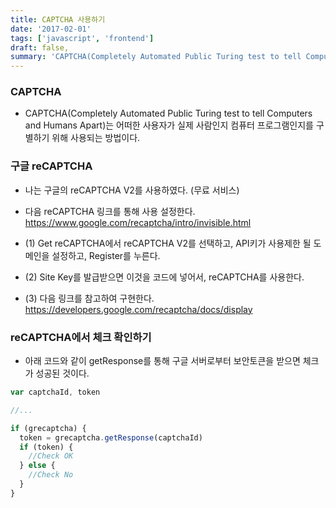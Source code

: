 ```yaml
---
title: CAPTCHA 사용하기
date: '2017-02-01'
tags: ['javascript', 'frontend']
draft: false,
summary: 'CAPTCHA(Completely Automated Public Turing test to tell Computers and Humans Apart)는 어떠한 사용자가 실제 사람인지 컴퓨터 프로그램인지를 구별하기 위해 사용되는 방법이다.'
---
```


### CAPTCHA

- CAPTCHA(Completely Automated Public Turing test to tell Computers and Humans Apart)는 어떠한 사용자가 실제 사람인지 컴퓨터 프로그램인지를 구별하기 위해 사용되는 방법이다.

### 구글 reCAPTCHA

- 나는 구글의 reCAPTCHA V2를 사용하였다. (무료 서비스)

- 다음 reCAPTCHA 링크를 통해 사용 설정한다. https://www.google.com/recaptcha/intro/invisible.html

- (1) Get reCAPTCHA에서 reCAPTCHA V2를 선택하고, API키가 사용제한 될 도메인을 설정하고, Register를 누른다.

- (2) Site Key를 발급받으면 이것을 코드에 넣어서, reCAPTCHA를 사용한다.

- (3) 다음 링크를 참고하여 구현한다. https://developers.google.com/recaptcha/docs/display

### reCAPTCHA에서 체크 확인하기

- 아래 코드와 같이 getResponse를 통해 구글 서버로부터 보안토큰을 받으면 체크가 성공된 것이다.

```js
var captchaId, token

//...

if (grecaptcha) {
  token = grecaptcha.getResponse(captchaId)
  if (token) {
    //Check OK
  } else {
    //Check No
  }
}
```
